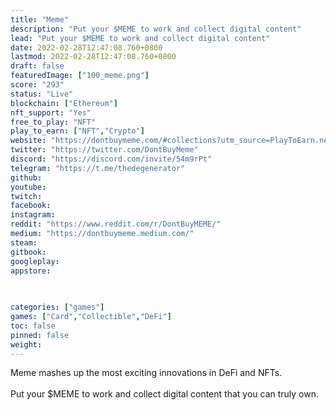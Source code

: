 ```yaml
---
title: "Meme"
description: "Put your $MEME to work and collect digital content"
lead: "Put your $MEME to work and collect digital content"
date: 2022-02-28T12:47:08.760+0800
lastmod: 2022-02-28T12:47:08.760+0800
draft: false
featuredImage: ["100_meme.png"]
score: "293"
status: "Live"
blockchain: ["Ethereum"]
nft_support: "Yes"
free_to_play: "NFT"
play_to_earn: ["NFT","Crypto"]
website: "https://dontbuymeme.com/#collections?utm_source=PlayToEarn.net&utm_medium=organic&utm_campaign=gamepage"
twitter: "https://twitter.com/DontBuyMeme"
discord: "https://discord.com/invite/54m9rPt"
telegram: "https://t.me/thedegenerator"
github: 
youtube: 
twitch: 
facebook: 
instagram: 
reddit: "https://www.reddit.com/r/DontBuyMEME/"
medium: "https://dontbuymeme.medium.com/"
steam: 
gitbook: 
googleplay: 
appstore: 

  
    
categories: ["games"]
games: ["Card","Collectible","DeFi"]
toc: false
pinned: false
weight: 
---
```

Meme mashes up the most exciting innovations in DeFi and NFTs. <br> <br> Put your $MEME to work and collect digital content that you can truly own.